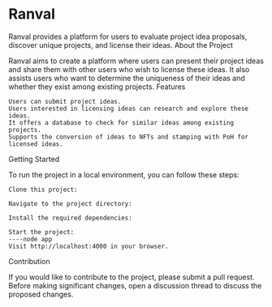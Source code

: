 # Ranval

Ranval provides a platform for users to evaluate project idea proposals, discover unique projects, and license their ideas.
About the Project

Ranval aims to create a platform where users can present their project ideas and share them with other users who wish to license these ideas. It also assists users who want to determine the uniqueness of their ideas and whether they exist among existing projects.
Features

    Users can submit project ideas.
    Users interested in licensing ideas can research and explore these ideas.
    It offers a database to check for similar ideas among existing projects.
    Supports the conversion of ideas to NFTs and stamping with PoH for licensed ideas.

Getting Started

To run the project in a local environment, you can follow these steps:

    Clone this project:

    Navigate to the project directory:

    Install the required dependencies:

    Start the project:
    ----node app
    Visit http://localhost:4000 in your browser.

Contribution

If you would like to contribute to the project, please submit a pull request. Before making significant changes, open a discussion thread to discuss the proposed changes.
